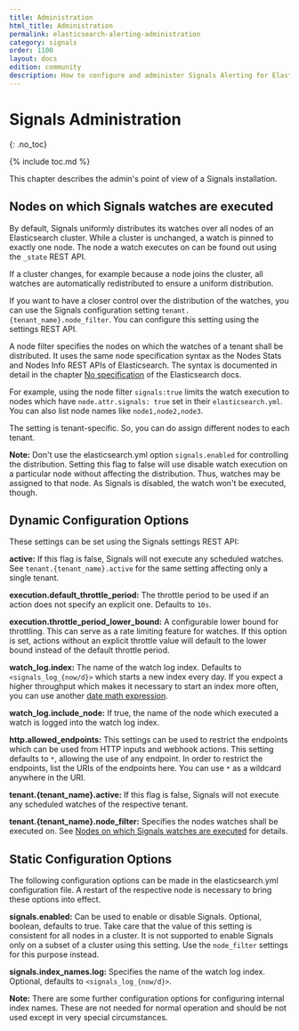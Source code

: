 ```yaml
---
title: Administration
html_title: Administration
permalink: elasticsearch-alerting-administration
category: signals
order: 1100
layout: docs
edition: community
description: How to configure and administer Signals Alerting for Elasticsearch and adapt it to your use cases.
---
```


<!--- Copyright 2022 floragunn GmbH -->

# Signals Administration
{: .no_toc}

{% include toc.md %}

This chapter describes the admin's point of view of a Signals installation.

## Nodes on which Signals watches are executed

By default, Signals uniformly distributes its watches over all nodes of an Elasticsearch cluster. While a cluster is unchanged, a watch is pinned to exactly one node. The node a watch executes on can be found out using the `_state` REST API.

If a cluster changes, for example because a node joins the cluster, all watches are automatically redistributed to ensure a uniform distribution.

If you want to have a closer control over the distribution of the watches, you can use the Signals configuration setting `tenant.{tenant_name}.node_filter`. You can configure this setting using the settings REST API.

A node filter specifies the nodes on which the watches of a tenant shall be distributed. It uses the same node specification syntax as the Nodes Stats and Nodes Info REST APIs of Elasticsearch. The syntax is documented in detail in the chapter [No specification](https://www.elastic.co/guide/en/elasticsearch/reference/current/cluster.html) of the Elasticsearch docs.

For example, using the node filter `signals:true` limits the watch execution to nodes which have `node.attr.signals: true` set in their `elasticsearch.yml`. You can also list node names like `node1,node2,node3`. 

The setting is tenant-specific. So, you can do assign different nodes to each tenant.

**Note:** Don't use the elasticsearch.yml option `signals.enabled` for controlling the distribution. Setting this flag to false will use disable watch execution on a particular node without affecting the distribution. Thus, watches may be assigned to that node. As Signals is disabled, the watch won't be executed, though.


## Dynamic Configuration Options

These settings can be set using the Signals settings REST API:

**active:** If this flag is false, Signals will not execute any scheduled watches. See `tenant.{tenant_name}.active` for the same setting affecting only a single tenant.

**execution.default_throttle_period:** The throttle period to be used if an action does not specify an explicit one. Defaults to `10s`. 

**execution.throttle_period_lower_bound:** A configurable lower bound for throttling. This can serve as a rate limiting feature for watches. If this option is set, actions without an explicit throttle value will default to the lower bound instead of the default throttle period.

**watch_log.index:** The name of the watch log index. Defaults to `<signals_log_{now/d}>` which starts a new index every day. If you expect a higher throughput which makes it necessary to start an index more often, you can use another [date math expression](https://www.elastic.co/guide/en/elasticsearch/reference/current/date-math-index-names.html).

**watch_log.include_node:** If true, the name of the node which executed a watch is logged into the watch log index.

**http.allowed_endpoints:** This settings can be used to restrict the endpoints which can be used from HTTP inputs and webhook actions. This setting defaults to `*`, allowing the use of any endpoint. In order to restrict the endpoints, list the URIs of the endpoints here. You can use `*` as a wildcard anywhere in the URI.

**tenant.{tenant_name}.active:** If this flag is false, Signals will not execute any scheduled watches of the respective tenant.

**tenant.{tenant_name}.node_filter:** Specifies the nodes watches shall be executed on. See [Nodes on which Signals watches are executed](#Nodes-on-which-Signals-watches-are-executed) for details.





## Static Configuration Options

The following configuration options can be made in the elasticsearch.yml configuration file. A restart of the respective node is necessary to bring these options into effect.

**signals.enabled:** Can be used to enable or disable Signals. Optional, boolean, defaults to true. Take care that the value of this setting is consistent for all nodes in a cluster. It is not supported to enable Signals only on a subset of a cluster using this setting. Use the `node_filter` settings for this purpose instead.

**signals.index_names.log:** Specifies the name of the watch log index. Optional, defaults to `<signals_log_{now/d}>`.

**Note:** There are some further configuration options for configuring internal index names. These are not needed for normal operation and should be not used except in very special circumstances.


